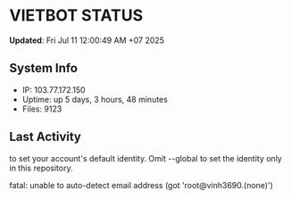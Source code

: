 # VIETBOT STATUS
**Updated**: Fri Jul 11 12:00:49 AM +07 2025

## System Info
- IP: 103.77.172.150
- Uptime: up 5 days, 3 hours, 48 minutes
- Files: 9123

## Last Activity

to set your account's default identity.
Omit --global to set the identity only in this repository.

fatal: unable to auto-detect email address (got 'root@vinh3690.(none)')
